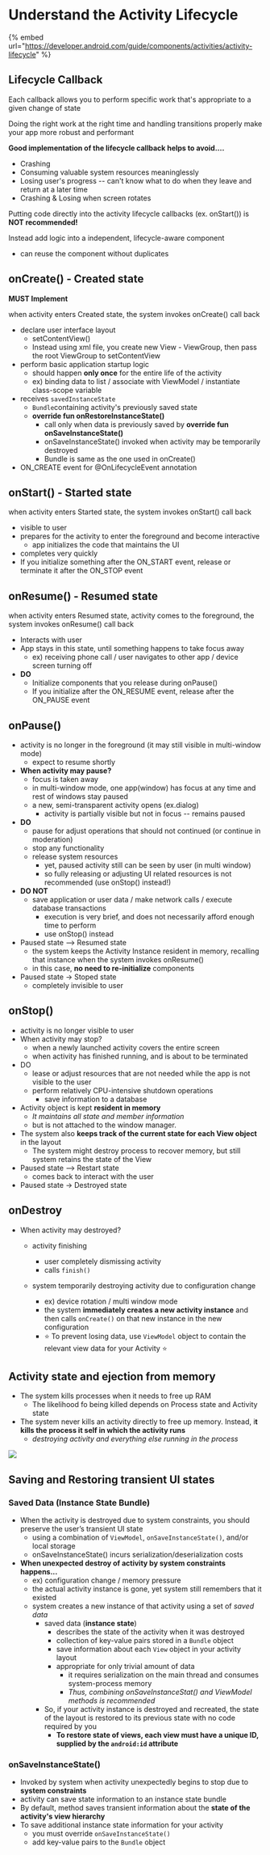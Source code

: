# Understand the Activity Lifecycle

{% embed url="https://developer.android.com/guide/components/activities/activity-lifecycle" %}

## Lifecycle Callback

Each callback allows you to perform specific work that's appropriate to a given change of state

Doing the right work at the right time and handling transitions properly make your app more robust and performant

**Good implementation of the lifecycle callback helps to avoid....**

* Crashing
* Consuming valuable system resources meaninglessly 
* Losing user's progress -- can't know what to do when they leave and return at a later time
* Crashing & Losing when screen rotates

Putting code directly into the activity lifecycle callbacks \(ex. onStart\(\)\) is  **NOT recommended!**

Instead add logic into a independent, lifecycle-aware component

* can reuse the component without duplicates

## onCreate\(\) - Created state

**MUST Implement**

when activity enters Created state, the system invokes onCreate\(\) call back

* declare user interface layout
  * setContentView\(\)
  * Instead using xml file, you create new View - ViewGroup, then pass the root ViewGroup to setContentView
* perform basic application startup logic 
  * should happen **only once** for the entire life of the activity
  * ex\) binding data to list / associate with ViewModel / instantiate class-scope variable
* receives `savedInstanceState`
  * `Bundle`containing activity's previously saved state
  * **override fun onRestoreInstanceState\(\)**
    * call only when data is previously saved by **override fun onSaveInstanceState\(\)**
    * onSaveInstanceState\(\) invoked when activity may be temporarily destroyed
    * Bundle is same as the one used in onCreate\(\)
* ON\_CREATE event for @OnLifecycleEvent annotation



## onStart\(\) - Started state

when activity enters Started state, the system invokes onStart\(\) call back

* visible to user
* prepares for the activity to enter the foreground and become interactive
  * app initializes the code that maintains the UI
* completes very quickly
* If you initialize something after the ON\_START event, release or terminate it after the ON\_STOP event

## onResume\(\) - Resumed state

when activity enters Resumed state, activity comes to the foreground, the system invokes onResume\(\) call back

* Interacts with user
* App stays in this state, until something happens to take focus away
  * ex\) receiving phone call / user navigates to other app / device screen turning off
* **DO**
  * Initialize components that you release during onPause\(\) 
  * If you initialize after the ON\_RESUME event, release after the ON\_PAUSE event

## onPause\(\) 

* activity is no longer in the foreground \(it may still visible in multi-window mode\)
  * expect to resume shortly
* **When activity may pause?**
  * focus is taken away
  * in multi-window mode, one app\(window\) has focus at any time and rest of windows stay paused
  * a new, semi-transparent activity opens \(ex.dialog\)
    * activity is partially visible but not in focus -- remains paused
* **DO**
  * pause for adjust operations that should not continued \(or continue in moderation\)
  * stop any functionality
  * release system resources
    * yet, paused activity still can be seen by user \(in multi window\)
    * so fully releasing or adjusting UI related resources is not recommended \(use onStop\(\) instead!\)
* **DO NOT**
  * save application or user data / make network calls / execute database transactions
    * execution is very brief, and does not necessarily afford enough time to perform
    * use onStop\(\) instead
* Paused state --&gt; Resumed state
  * the system keeps the Activity Instance resident in memory, recalling that instance when the system invokes onResume\(\)
  * in this case, **no need to re-initialize** components
* Paused state -&gt; Stoped state
  * completely invisible to user

## onStop\(\)

* activity is no longer visible to user
* When activity may stop?
  * when a newly launched activity covers the entire screen
  * when activity has finished running, and is about to be terminated
* DO
  * lease or adjust resources that are not needed while the app is not visible to the user
  * perform relatively CPU-intensive shutdown operations
    * save information to a database
* Activity object is kept **resident in memory**
  * _It maintains all state and member information_
  * but is not attached to the window manager.
* The system also **keeps track of the current state for each View object** in the layout
  * The system might destroy process to recover memory, but still system retains the state of the View
* Paused state --&gt; Restart state
  * comes back to interact with the user
* Paused state -&gt; Destroyed state

## onDestroy

* When activity may destroyed?
  * activity finishing
    * user completely dismissing activity
    * calls `finish()`
  * system temporarily destroying activity due to configuration change

    * ex\) device rotation / multi window mode
    * the system **immediately creates a new activity instance** and then calls `onCreate()` on that new instance in the new configuration
    * ⭐️ To prevent losing data, use `ViewModel` object to contain the relevant view data for your Activity ⭐️

## Activity state and ejection from memory

* The system kills processes when it needs to free up RAM
  * The likelihood fo being killed depends on Process state and Activity state
* The system never kills an activity directly to free up memory. Instead, i**t kills the process it self in which the activity runs**
  * _destroying activity and everything else running in the process_

![](../../.gitbook/assets/2021-03-18-10.59.23.png)



## Saving and Restoring transient UI states

### Saved Data \(Instance State Bundle\)

* When the activity is destroyed due to system constraints, you should preserve the user’s transient UI state
  * using a combination of `ViewModel`, `onSaveInstanceState()`, and/or local storage
  * onSaveInstanceState\(\) incurs serialization/deserialization costs
* **When unexpected destroy of activity by system constraints happens...**
  * ex\) configuration change / memory pressure
  * the actual activity instance is gone, yet system still remembers that it existed
  * system creates a new instance of that activity using a set of _saved data_ 
    * saved data \(**instance state**\)
      * describes the state of the activity when it was destroyed
      * collection of key-value pairs stored in a `Bundle` object
      * save information about each `View` object in your activity layout
      * appropriate for only trivial amount of data
        * it requires serialization on the main thread and consumes system-process memory
        * _Thus, combining onSaveInstanceStat\(\) and ViewModel methods is recommended_
    * So, if your activity instance is destroyed and recreated, the state of the layout is restored to its previous state with no code required by you
      * **To restore state of views, each view must have a unique ID, supplied by the `android:id` attribute**

### onSaveInstanceState\(\)

* Invoked by system when activity unexpectedly begins to stop due to **system constraints**
* activity can save state information to an instance state bundle
* By default, method saves transient information about the **state of the activity's view hierarchy**
* To save additional instance state information for your activity
  * you must override `onSaveInstanceState()`
  * add key-value pairs to the `Bundle` object

